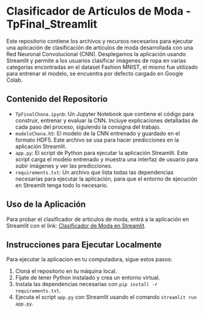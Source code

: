 
# Clasificador de Artículos de Moda - TpFinal_Streamlit

Este repositorio contiene los archivos y recursos necesarios para ejecutar una aplicación de clasificación de artículos de moda desarrollada con una Red Neuronal Convolucional (CNN). Desplegamos la aplicación usando Streamlit y permite a los usuarios clasificar imágenes de ropa en varias categorías encontradas en el dataset Fashion MNIST, el mismo fue utilizado para entrenar el modelo, se encuentra por defecto cargado en Google Colab.

## Contenido del Repositorio

- `TpFinalChona.ipynb`: Un Jupyter Notebook que contiene el código para construir, entrenar y evaluar la CNN. Incluye explicaciones detalladas de cada paso del proceso, siguiendo la consigna del trabajo.
- `modeloChona.h5`: El modelo de la CNN entrenado y guardado en el formato HDF5. Este archivo se usa para hacer predicciones en la aplicación Streamlit.
- `app.py`: El script de Python para ejecutar la aplicación Streamlit. Este script carga el modelo entrenado y muestra una interfaz de usuario para subir imágenes y ver las predicciones.
- `requirements.txt`: Un archivo que lista todas las dependencias necesarias para ejecutar la aplicación, para que el entorno de ejecución en Streamlit tenga todo lo necesario.

## Uso de la Aplicación

Para probar el clasificador de artículos de moda, entrá a la aplicación en Streamlit con el link: [Clasificador de Moda en Streamlit](https://tpfinalapp-pebyh63kyacrxjsvvpxkkh.streamlit.app/).

## Instrucciones para Ejecutar Localmente

Para ejecutar la aplicacion en tu computadora, sigue estos pasos:

1. Cloná el repositorio en tu máquina local.
2. Fijate de tener Python instalado y crea un entorno virtual.
3. Instala las dependencias necesarias con `pip install -r requirements.txt`.
4. Ejecuta el script `app.py` con Streamlit usando el comando `streamlit run app.py`.

